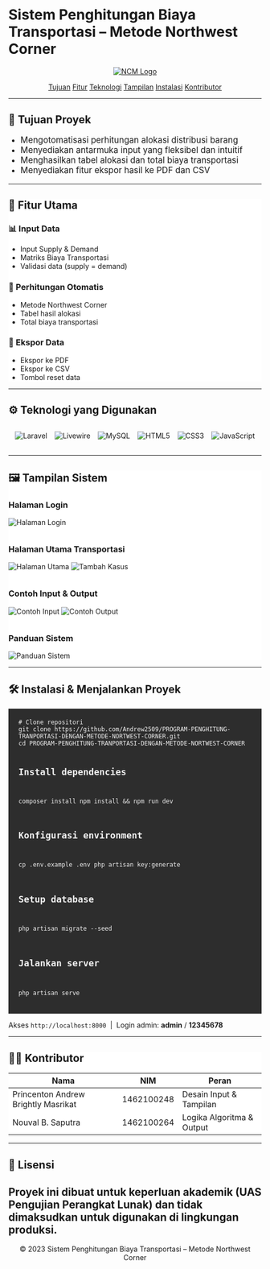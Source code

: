 # Sistem Penghitungan Biaya Transportasi – Metode Northwest Corner
<p align="center"><a href="https://laravel.com" target="_blank"><img src="./public/Test/Image/logo.png" alt="NCM Logo"></a></p>

<p align="center">
<a href="#tujuan">Tujuan</a>
<a href="#fitur">Fitur</a>
<a href="#teknologi">Teknologi</a>
<a href="#tampilan">Tampilan</a>
<a href="#instalasi">Instalasi</a>
<a href="#kontributor">Kontributor</a>
</p>

---

<section id="tujuan">
    <div class="container">
      <h2>🧭 Tujuan Proyek</h2>
      <ul style="list-style:disc;padding-left:24px;font-size:1.05rem">
        <li>Mengotomatisasi perhitungan alokasi distribusi barang</li>
        <li>Menyediakan antarmuka input yang fleksibel dan intuitif</li>
        <li>Menghasilkan tabel alokasi dan total biaya transportasi</li>
        <li>Menyediakan fitur ekspor hasil ke PDF dan CSV</li>
      </ul>
    </div>
</section>

---

<section id="fitur" style="background:#fff">
    <div class="container">
      <h2>🔧 Fitur Utama</h2>
      <div class="grid-cards">
        <div class="card">
          <h3>📊 Input Data</h3>
          <ul>
            <li>Input Supply &amp; Demand</li>
            <li>Matriks Biaya Transportasi</li>
            <li>Validasi data (supply = demand)</li>
          </ul>
        </div>
        <div class="card">
          <h3>🧮 Perhitungan Otomatis</h3>
          <ul>
            <li>Metode Northwest Corner</li>
            <li>Tabel hasil alokasi</li>
            <li>Total biaya transportasi</li>
          </ul>
        </div>
        <div class="card">
          <h3>💾 Ekspor Data</h3>
          <ul>
            <li>Ekspor ke PDF</li>
            <li>Ekspor ke CSV</li>
            <li>Tombol reset data</li>
          </ul>
        </div>
      </div>
    </div>
  </section>

---

<section id="teknologi">
    <div class="container">
      <h2>⚙️ Teknologi yang Digunakan</h2>
      <div class="badges" style="display: flex; justify-content: center; flex-wrap: wrap; gap: 15px; margin: 30px 0;">
        <img alt="Laravel"     src="https://img.shields.io/badge/Laravel-FF2D20?style=for-the-badge&logo=laravel&logoColor=white">
        <img alt="Livewire"    src="https://img.shields.io/badge/Livewire-4e56a6?style=for-the-badge&logo=livewire&logoColor=white">
        <img alt="MySQL"       src="https://img.shields.io/badge/MySQL-4479A1?style=for-the-badge&logo=mysql&logoColor=white">
        <img alt="HTML5"       src="https://img.shields.io/badge/HTML5-E34F26?style=for-the-badge&logo=html5&logoColor=white">
        <img alt="CSS3"        src="https://img.shields.io/badge/CSS3-1572B6?style=for-the-badge&logo=css3&logoColor=white">
        <img alt="JavaScript"  src="https://img.shields.io/badge/JavaScript-F7DF1E?style=for-the-badge&logo=javascript&logoColor=black">
      </div>
    </div>
  </section>

---

<section id="tampilan" style="background:#fff">
    <div class="container">
      <h2>🖼 Tampilan Sistem</h2>
      <h3>Halaman Login</h3>
      <div class="gallery" style="margin-bottom:35px">
        <img src="./public/Test/Image/login.png" alt="Halaman Login">
      </div>
      <h3>Halaman Utama Transportasi</h3>
      <div class="gallery" style="margin-bottom:35px">
        <img src="./public/Test/Image/tampulan-utama.png" alt="Halaman Utama">
        <img src="./public/Test/Image/tambah-kasus.png"   alt="Tambah Kasus">
      </div>
      <h3>Contoh Input &amp; Output</h3>
      <div class="gallery">
        <img src="./public/Test/Image/Input.png"  alt="Contoh Input">
        <img src="./public/Test/Image/Output.png" alt="Contoh Output">
      </div>
      <h3 style="margin-top:35px">Panduan Sistem</h3>
      <div class="gallery">
        <img src="./public/Test/Image/panduan.png" alt="Panduan Sistem">
      </div>
    </div>
  </section>

---

<section id="instalasi">
    <div class="container">
      <h2>🛠 Instalasi &amp; Menjalankan Proyek</h2>
      <pre style="background:#2d2d2d;color:#f1f1f1;padding:20px;border-radius:var(--radius);overflow-x:auto"><code># Clone repositori
git clone https://github.com/Andrew2509/PROGRAM-PENGHITUNG-TRANPORTASI-DENGAN-METODE-NORTWEST-CORNER.git
cd PROGRAM-PENGHITUNG-TRANPORTASI-DENGAN-METODE-NORTWEST-CORNER

# Install dependencies
composer install
npm install && npm run dev

# Konfigurasi environment
cp .env.example .env
php artisan key:generate

# Setup database
php artisan migrate --seed

# Jalankan server
php artisan serve
</code></pre>
      <p class="lead">Akses <code>http://localhost:8000</code> &nbsp;|&nbsp; Login admin: <strong>admin</strong> / <strong>12345678</strong></p>
    </div>
  </section>

---

<section id="kontributor" style="background:#fff">
    <div class="container">
      <h2>👨‍💻 Kontributor</h2>
      <table>
        <thead>
          <tr><th>Nama</th><th>NIM</th><th>Peran</th></tr>
        </thead>
        <tbody>
          <tr><td>Princenton Andrew Brightly Masrikat</td><td>1462100248</td><td>Desain Input &amp; Tampilan</td></tr>
          <tr><td>Nouval B. Saputra</td><td>1462100264</td><td>Logika Algoritma &amp; Output</td></tr>
        </tbody>
      </table>
    </div>
 </section>

---

## 📜 Lisensi
Proyek ini dibuat untuk keperluan akademik (UAS Pengujian Perangkat Lunak) dan tidak dimaksudkan untuk digunakan di lingkungan produksi.
---
<p align="center">
    © 2023 Sistem Penghitungan Biaya Transportasi – Metode Northwest Corner
</p>
